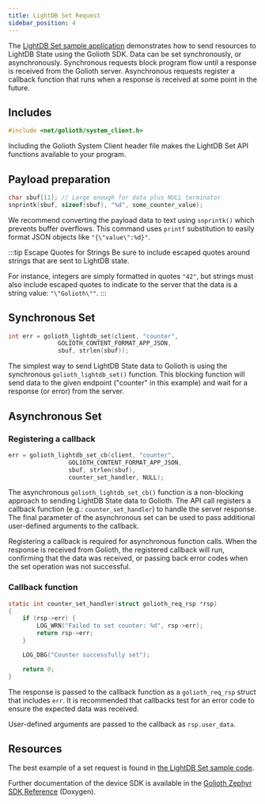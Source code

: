 ```yaml
---
title: LightDB Set Request
sidebar_position: 4
---
```


The [LightDB Set sample
application](https://github.com/golioth/golioth-zephyr-sdk/tree/main/samples/lightdb/set)
demonstrates how to send resources to LightDB State using the Golioth SDK. Data
can be set synchronously, or asynchronously. Synchronous requests block program
flow until a response is received from the Golioth server. Asynchronous requests
register a callback function that runs when a response is received at some point
in the future.

## Includes

```c
#include <net/golioth/system_client.h>
```

Including the Golioth System Client header file makes the LightDB Set API
functions available to your program.

## Payload preparation

```c
char sbuf[11]; // Large enough for data plus NULL terminator
snprintk(sbuf, sizeof(sbuf), "%d", some_counter_value);
```

We recommend converting the payload data to text using `snprintk()` which
prevents buffer overflows. This command uses `printf` substitution to easily
format JSON objects like `"{\"value\":%d}"`.

:::tip Escape Quotes for Strings
Be sure to include escaped quotes around strings that are sent to LightDB
state.

For instance, integers are simply formatted in quotes `"42"`, but strings must
also include escaped quotes to indicate to the server that the data is a string
value: `"\"Golioth\""`.
:::

## Synchronous Set

```c
int err = golioth_lightdb_set(client, "counter",
              GOLIOTH_CONTENT_FORMAT_APP_JSON,
              sbuf, strlen(sbuf));
```

The simplest way to send LightDB State data to Golioth is using the synchronous
`golioth_lightdb_set()` function. This blocking function will send data to the
given endpoint ("counter" in this example) and wait for a response (or error)
from the server.

## Asynchronous Set

### Registering a callback

```c
err = golioth_lightdb_set_cb(client, "counter",
                 GOLIOTH_CONTENT_FORMAT_APP_JSON,
                 sbuf, strlen(sbuf),
                 counter_set_handler, NULL);
```

The asynchronous `golioth_lightdb_set_cb()` function is a non-blocking approach
to sending LightDB State data to Golioth. The API call registers a callback
function (e.g.: `counter_set_handler`) to handle the server response. The final
parameter of the asynchronous set can be used to pass additional user-defined
arguments to the callback.

Registering a callback is required for asynchronous function calls. When the
response is received from Golioth, the registered callback will run, confirming
that the data was received, or passing back error codes when the set operation
was not successful.

### Callback function

```c
static int counter_set_handler(struct golioth_req_rsp *rsp)
{
	if (rsp->err) {
		LOG_WRN("Failed to set counter: %d", rsp->err);
		return rsp->err;
	}

	LOG_DBG("Counter successfully set");

	return 0;
}
```

The response is passed to the callback function as a `golioth_req_rsp` struct
that includes `err`. It is recommended that callbacks test for an error code to
ensure the expected data was received.

User-defined arguments are passed to the callback as `rsp.user_data`.

## Resources

The best example of a set request is found in [the LightDB Set sample
code](https://github.com/golioth/golioth-zephyr-sdk/tree/main/samples/lightdb/set).

Further documentation of the device SDK is available in the [Golioth Zephyr SDK
Reference](https://zephyr-sdk-docs.golioth.io/) (Doxygen).
